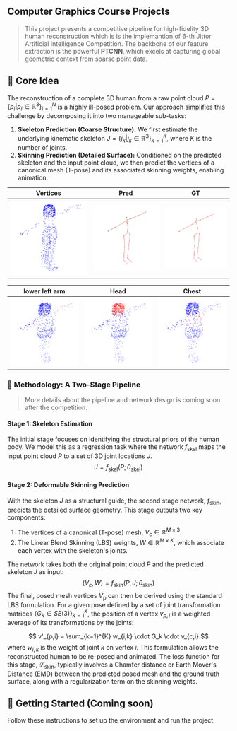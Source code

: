 ## Computer Graphics Course Projects

> This project presents a competitive pipeline for high-fidelity 3D human reconstruction which is is the implemantion of 6-th Jittor Artificial Intelligence Competition. The backbone of our feature extraction is the powerful **PTCNN**, which excels at capturing global geometric context from sparse point data.

## 🌟 Core Idea 

The reconstruction of a complete 3D human from a raw point cloud $P = \{p_i | p_i \in \mathbb{R}^3\}_{i=1}^N$ is a highly ill-posed problem. Our approach simplifies this challenge by decomposing it into two manageable sub-tasks:

1. **Skeleton Prediction (Coarse Structure):** We first estimate the underlying kinematic skeleton $J = \{j_k | j_k \in \mathbb{R}^3\}_{k=1}^K$, where $K$ is the number of joints.
2. **Skinning Prediction (Detailed Surface):** Conditioned on the predicted skeleton and the input point cloud, we then predict the vertices of a canonical mesh (T-pose) and its associated skinning weights, enabling animation.

| Vertices                                                     | Pred                                                         | GT                                                           |
| ------------------------------------------------------------ | ------------------------------------------------------------ | ------------------------------------------------------------ |
| ![image-20250621001219975](assets/image-20250621001219975.png) | ![image-20250621001250594](assets/image-20250621001250594.png) | ![image-20250621001257628](assets/image-20250621001257628.png) |

| lower left arm                                               | Head                                                         | Chest                                                        |
| ------------------------------------------------------------ | ------------------------------------------------------------ | ------------------------------------------------------------ |
| ![image-20250621001407919](assets/image-20250621001407919.png) | ![image-20250621001450174](assets/image-20250621001450174.png) | ![image-20250621001620250](assets/image-20250621001620250.png) |

### 🔬 **Methodology: A Two-Stage Pipeline**

> More details about the pipeline and network design is coming soon after the competition.

#### Stage 1: Skeleton Estimation

The initial stage focuses on identifying the structural priors of the human body. We model this as a regression task where the network $f_{\text{skel}}$ maps the input point cloud $P$ to a set of 3D joint locations $J$.
$$
J = f_{\text{skel}}(P; \theta_{\text{skel}})
$$

#### Stage 2: Deformable Skinning Prediction

With the skeleton $J$ as a structural guide, the second stage network, $f_{\text{skin}}$, predicts the detailed surface geometry. This stage outputs two key components:
1.  The vertices of a canonical (T-pose) mesh, $V_c \in \mathbb{R}^{M \times 3}$.
2.  The Linear Blend Skinning (LBS) weights, $W \in \mathbb{R}^{M \times K}$, which associate each vertex with the skeleton's joints.

The network takes both the original point cloud $P$ and the predicted skeleton $J$ as input:
$$
(V_c, W) = f_{\text{skin}}(P, J; \theta_{\text{skin}})
$$
The final, posed mesh vertices $V_p$ can then be derived using the standard LBS formulation. For a given pose defined by a set of joint transformation matrices $\{G_k \in SE(3)\}_{k=1}^K$, the position of a vertex $v_{p,i}$ is a weighted average of its transformations by the joints:

$$
v'_{p,i} = \sum_{k=1}^{K} w_{i,k} \cdot G_k \cdot v_{c,i}
$$
where $w_{i,k}$ is the weight of joint $k$ on vertex $i$. This formulation allows the reconstructed human to be re-posed and animated. The loss function for this stage, $\mathcal{L}_{\text{skin}}$, typically involves a Chamfer distance or Earth Mover's Distance (EMD) between the predicted posed mesh and the ground truth surface, along with a regularization term on the skinning weights.

## 🚀 Getting Started (Coming soon)

Follow these instructions to set up the environment and run the project.
